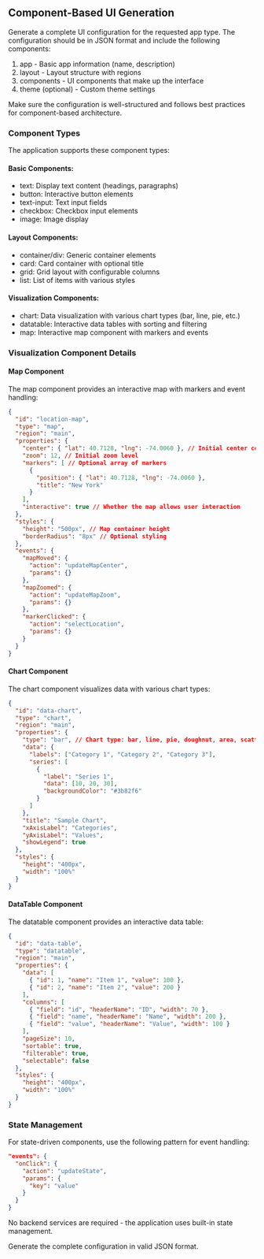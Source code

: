 ## Component-Based UI Generation

Generate a complete UI configuration for the requested app type. The configuration should be in JSON format and include the following components:

1. app - Basic app information (name, description)
2. layout - Layout structure with regions
3. components - UI components that make up the interface
4. theme (optional) - Custom theme settings

Make sure the configuration is well-structured and follows best practices for component-based architecture.

### Component Types
The application supports these component types:

#### Basic Components:
- text: Display text content (headings, paragraphs)
- button: Interactive button elements
- text-input: Text input fields
- checkbox: Checkbox input elements
- image: Image display

#### Layout Components:
- container/div: Generic container elements
- card: Card container with optional title
- grid: Grid layout with configurable columns
- list: List of items with various styles

#### Visualization Components:
- chart: Data visualization with various chart types (bar, line, pie, etc.)
- datatable: Interactive data tables with sorting and filtering
- map: Interactive map component with markers and events

### Visualization Component Details

#### Map Component
The map component provides an interactive map with markers and event handling:

```json
{
  "id": "location-map",
  "type": "map",
  "region": "main",
  "properties": {
    "center": { "lat": 40.7128, "lng": -74.0060 }, // Initial center coordinates
    "zoom": 12, // Initial zoom level
    "markers": [ // Optional array of markers
      {
        "position": { "lat": 40.7128, "lng": -74.0060 },
        "title": "New York"
      }
    ],
    "interactive": true // Whether the map allows user interaction
  },
  "styles": {
    "height": "500px", // Map container height
    "borderRadius": "8px" // Optional styling
  },
  "events": {
    "mapMoved": {
      "action": "updateMapCenter",
      "params": {}
    },
    "mapZoomed": {
      "action": "updateMapZoom",
      "params": {}
    },
    "markerClicked": {
      "action": "selectLocation",
      "params": {}
    }
  }
}
```

#### Chart Component
The chart component visualizes data with various chart types:

```json
{
  "id": "data-chart",
  "type": "chart",
  "region": "main",
  "properties": {
    "type": "bar", // Chart type: bar, line, pie, doughnut, area, scatter
    "data": {
      "labels": ["Category 1", "Category 2", "Category 3"], 
      "series": [
        {
          "label": "Series 1",
          "data": [10, 20, 30],
          "backgroundColor": "#3b82f6"
        }
      ]
    },
    "title": "Sample Chart",
    "xAxisLabel": "Categories",
    "yAxisLabel": "Values",
    "showLegend": true
  },
  "styles": {
    "height": "400px",
    "width": "100%"
  }
}
```

#### DataTable Component
The datatable component provides an interactive data table:

```json
{
  "id": "data-table",
  "type": "datatable",
  "region": "main",
  "properties": {
    "data": [
      { "id": 1, "name": "Item 1", "value": 100 },
      { "id": 2, "name": "Item 2", "value": 200 }
    ],
    "columns": [
      { "field": "id", "headerName": "ID", "width": 70 },
      { "field": "name", "headerName": "Name", "width": 200 },
      { "field": "value", "headerName": "Value", "width": 100 }
    ],
    "pageSize": 10,
    "sortable": true,
    "filterable": true,
    "selectable": false
  },
  "styles": {
    "height": "400px",
    "width": "100%"
  }
}
```

### State Management

For state-driven components, use the following pattern for event handling:

```json
"events": {
  "onClick": {
    "action": "updateState",
    "params": {
      "key": "value"
    }
  }
}
```

No backend services are required - the application uses built-in state management.

Generate the complete configuration in valid JSON format. 